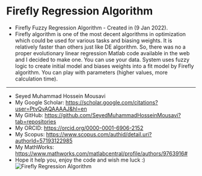 # Firefly Regression Algorithm
- Firefly Fuzzy Regression Algorithm - Created in (9 Jan 2022).
- Firefly algorithm is one of the most decent algorithms in optimization which could be used for various tasks and biasing weights. It is relatively faster than others just like DE algorithm. So, there was no a proper evolutionary linear regression Matlab code available in the web and I decided to make one. You can use your data. System uses fuzzy logic to create initial model and biases weights into a fit model by Firefly algorithm. You can play with parameters (higher values, more calculation time).

-  ------------------------------------------------ 
- Seyed Muhammad Hossein Mousavi 
- My Google Scholar: https://scholar.google.com/citations?user=PtvQvAQAAAAJ&hl=en 
- My GitHub: https://github.com/SeyedMuhammadHosseinMousavi?tab=repositories 
- My ORCID: https://orcid.org/0000-0001-6906-2152 
- My Scopus: https://www.scopus.com/authid/detail.uri?authorId=57193122985 
- My MathWorks: https://www.mathworks.com/matlabcentral/profile/authors/9763916# 
- Hope it help you, enjoy the code and wish me luck :)
![Firefly Regression Algorithm](https://user-images.githubusercontent.com/11339420/148678069-54f6531c-8ecd-48ce-aecc-169e14013248.JPG)

